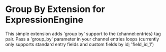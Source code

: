 Group By Extension for ExpressionEngine
=====================

This simple extension adds 'group by' support to the {channel:entries} tag pair. Pass a 'group_by' parameter in your channel entries loops (currently only supports standard entry fields and custom fields by id; 'field_id_1')
